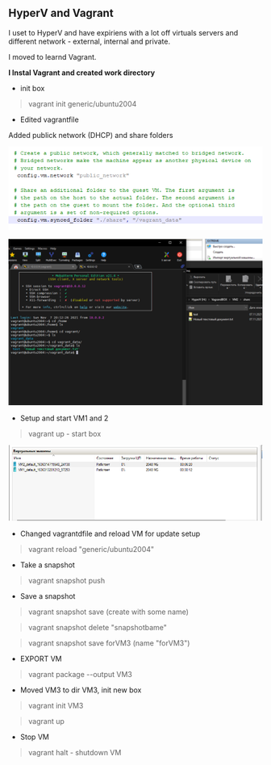## HyperV and Vagrant ##

I uset to HyperV and have expiriens with a lot off virtuals servers and different network - external, internal and private.

I moved to learnd Vagrant.

**I Instal Vagrant and created work directory**

- init box
>vagrant init generic/ubuntu2004

- Edited vagrantfile

Added publick network (DHCP) and share folders

![network_share](images/network_share.png)

![test share](images/test_share.png)

- Setup and start VM1 and 2

>vagrant up - start  box

![VMashines](images/HV_VM1_VM2.png)

- Changed vagrantdfile and reload VM for update setup

>vagrant reload "generic/ubuntu2004"


- Take a snapshot

>vagrant snapshot push

- Save a snapshot
>vagrant snapshot save (create with some name)

>vagrant snapshot delete "snapshotbame"

>vagrant snapshot save forVM3 (name "forVM3")

- EXPORT VM
>vagrant package --output VM3

- Moved VM3 to dir VM3, init new box

>vagrant init VM3

>vagrant up


 - Stop VM
>vagrant halt - shutdown VM












